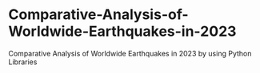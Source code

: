# Comparative-Analysis-of-Worldwide-Earthquakes-in-2023
Comparative Analysis of Worldwide Earthquakes in 2023 by using Python Libraries
